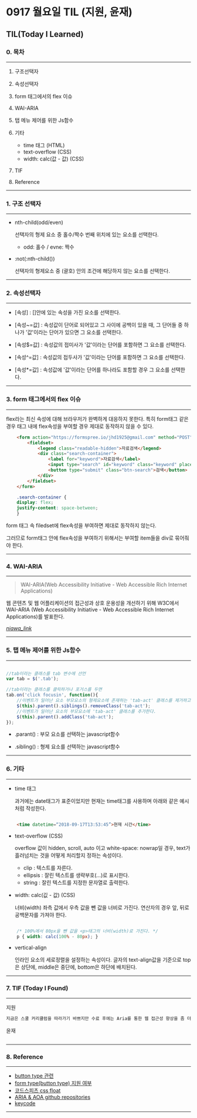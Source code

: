 
#  0917 월요일 TIL (지원, 윤재)

## TIL(Today I Learned)

### 0. 목차
--- 

1. 구조선택자

2. 속성선택자

3. form 태그에서의 flex 이슈

4. WAI-ARIA

5. 탭 메뉴 제어를 위한 Js함수

6. 기타
    - time 태그 (HTML)
    - text-overflow (CSS)
    - width: calc(값 - 값) (CSS)

7. TIF

8. Reference

---

### 1. 구조 선택자

---    

- nth-child(odd/even)

    선택자의 형제 요소 중 홀수/짝수 번째 위치에 있는 요소를 선택한다.

    - odd: 홀수 / evne: 짝수

- :not(:nth-child())

    선택자의 형제요소 중 (괄호) 안의 조건에 해당하지 않는 요소를 선택한다. 

---

### 2. 속성선택자

---

- [속성] : []안에 있는 속성을 가진 요소를 선택한다.

- [속성~=값] : 속성값이 단어로 되어있고 그 사이에 공백이 있을 때, 그 단어들 중 하나가 '값'이라는 단어가 있으면 그 요소를 선택한다.

- [속성$=값] : 속성값의 접미사가 '값'이라는 단어를 포함하면 그 요소를 선택한다.

- [속성^=값] : 속성값의 접두사가 '값'이라는 단어를 포함하면 그 요소를 선택한다.

- [속성*=값] : 속성값에 '값'이라는 단어를 하나라도 포함할 경우 그 요소를 선택한다.



---

### 3. form 태그에서의 flex 이슈

---

flex라는 최신 속성에 대해 브라우저가 완벽하게 대응하지 못한다. 특히 form태그 같은 경우 태그 내에 flex속성을 부여할 경우 제대로 동작하지 않을 수 있다. 

```html
    <form action="https://formspree.io/jhd1925@gmail.com" method="POST" class="search-form">
        <fieldset>
            <legend class="readable-hidden">자료검색</legend>
            <div class="search-container">
                <label for="keyword">자료검색</label>
                <input type="search" id="keyword" class="keyword" placeholder="검색어를 입력하세요" required>
                <button type="submit" class="btn-search">검색</button>
            </div>
        </fieldset>
    </form>
```

```CSS
    .search-container {
    display: flex;
    justify-content: space-between;
    }
```

form 태그 속 filedset에 flex속성을 부여하면 제대로 동작하지 않는다.

그러므로 form태그 안에 flex속성을 부여하기 위해서는 부여할 item들을 div로 묶어줘야 한다.

---

### 4. WAI-ARIA

---

> WAI-ARIA(Web Accessibility Initiative - Web Accessible Rich Internet Applications)

웹 콘텐츠 및 웹 어플리케이션의 접근성과 상호 운용성을 개선하기 위해 W3C에서 WAI-ARIA (Web Accessibility Initiative - Web Accessible Rich Internet Applications)를 발표한다.

[*niawa_link*](https://github.com/niawa/ARIA)

---

### 5. 탭 메뉴 제어를 위한 Js함수

---

```javascript

//tab이라는 클래스를 tab 변수에 선언
var tab = $('.tab');

//tab이라는 클래스를 클릭하거나 포거스를 두면
tab.on('click focusin', function(){
    //이벤트가 일어난 요소 부모요소의 형제요소에 존재하는 'tab-act' 클래스를 제거하고 
    $(this).parent().siblings().removeClass('tab-act');
    //이벤트가 일어난 요소의 부모요소에 'tab-act' 클래스를 추가한다.
    $(this).parent().addClass('tab-act');
});

```

- .parant() : 부모 요소를 선택하는 javascript함수

- .sibling() : 형제 요소를 선택하는 javascript함수

---

### 6. 기타

---
- time 태그

    과거에는 date태그가 표준이었지만 현재는 time태그를 사용하며 아래와 같은 예시처럼 작성한다.

```html

    <time datetime=“2018-09-17T13:53:45”>현재 시간</time>

```



- text-overflow (CSS)

    overflow 값이 hidden, scroll, auto 이고 white-space: nowrap일 경우, text가 흘러넘치는 것을 어떻게 처리할지 정하는 속성이다.

    - clip : 텍스트를 자른다.
    - ellipsis : 잘린 텍스트를 생략부호(...)로 표시한다.
    - string : 잘린 텍스트를 지정한 문자열로 출력한다.

- width: calc(깂 - 값) (CSS)

    너비(width) 좌측 값에서 우측 값을 뺀 값을 너비로 가진다.
    연산자의 경우 앞, 뒤로 공백문자를 가져야 한다.

```css

    /* 100%에서 80px을 뺀 값을 <p>태그의 너비(width)로 가진다. */
    p { width: calc(100% - 80px); }

```
    
- vertical-align

    인라인 요소의 세로정렬을 설정하는 속성이다. 글자의 text-align값을 기준으로
    top 은 상단에, middle은 중단에, bottom은 하단에 배치된다.

---

### 7. TIF (Today I Found)

---

지원
```javascript
지금은 스쿨 커리큘럼을 따라가기 바쁘지만 수료 후에는 Aria를 통한 웹 접근성 향상을 좀 더 고민해보겠다.
```

윤재
```javascript

```

---
### 8. Reference
---
- [button type 관련](https://www.miketaylr.com/pres/html5/forms2.html)
- [form type(button type) 지원 여부](https://bestvpn.org/whats-my-ip/)
- [코드스피츠 css float](https://www.youtube.com/results?search_query=%EC%BD%94%EB%93%9C%EC%8A%A4%ED%94%BC%EC%B8%A0+css+float)
- [ARIA & AOA github repositories](https://github.com/niawa)
- [keycode](http://keycode.info/)

---